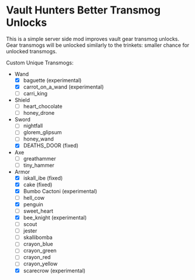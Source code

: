 # Vault Hunters Better Transmog Unlocks

This is a simple server side mod improves vault gear transmog unlocks. 
Gear transmogs will be unlocked similarly to the trinkets: smaller chance for unlocked transmogs.

Custom Unique Transmogs:
- Wand
  - [x] baguette (experimental)
  - [x] carrot_on_a_wand (experimental)
  - [ ] carri_king
- Shield
  - [ ] heart_chocolate
  - [ ] honey_drone 
- Sword
  - [ ] nightfall
  - [ ] glorem_glipsum 
  - [ ] honey_wand
  - [x] DEATHS_DOOR (fixed)
- Axe
  - [ ] greathammer 
  - [ ] tiny_hammer 
- Armor
  - [x] iskall_ibe (fixed)
  - [x] cake (fixed)
  - [x] Bumbo Cactoni (experimental)
  - [ ] hell_cow
  - [x] penguin
  - [ ] sweet_heart
  - [x] bee_knight (experimental)
  - [ ] scout 
  - [ ] jester
  - [ ] skallibomba
  - [ ] crayon_blue
  - [ ] crayon_green
  - [ ] crayon_red
  - [ ] crayon_yellow 
  - [x] scarecrow (experimental)